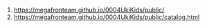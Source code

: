 1. <https://megafronteam.github.io/0004UkiKids/public/>
1. <https://megafronteam.github.io/0004UkiKids/public/catalog.html>
